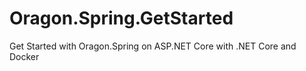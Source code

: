 # Oragon.Spring.GetStarted
Get Started with Oragon.Spring on ASP.NET Core with .NET Core and Docker
